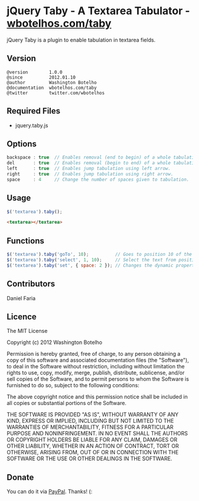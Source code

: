 # jQuery Taby - A Textarea Tabulator - [wbotelhos.com/taby](http://wbotelhos.com/taby)

jQuery Taby is a plugin to enable tabulation in textarea fields.

## Version

```
@version        1.0.0
@since          2012.01.10
@author         Washington Botelho
@documentation  wbotelhos.com/taby
@twitter        twitter.com/wbotelhos
```

## Required Files

+ jquery.taby.js

## Options

```js
backspace : true  // Enables removal (end to begin) of a whole tabulation.
del       : true  // Enables removal (begin to end) of a whole tabulation.
left      : true  // Enables jump tabulation using left arrow.
right     : true  // Enables jump tabulation using right arrow.
space     : 4     // Change the number of spaces given to tabulation.
```

## Usage

```js
$('textarea').taby();
```

```html
<textarea></textarea>
```

## Functions

```js
$('textarea').taby('goTo', 10);          // Goes to position 10 of the text.
$('textarea').taby('select', 1, 10);     // Select the text from position 1 to 10.
$('textarea').taby('set', { space: 2 }); // Changes the dynamic properties specified.
```

## Contributors

Daniel Faria

## Licence

The MIT License

Copyright (c) 2012 Washington Botelho

Permission is hereby granted, free of charge, to any person obtaining a copy of this software and associated documentation files (the "Software"), to deal in the Software without restriction, including without limitation the rights to use, copy, modify, merge, publish, distribute, sublicense, and/or sell copies of the Software, and to permit persons to whom the Software is furnished to do so, subject to the following conditions:

The above copyright notice and this permission notice shall be included in all copies or substantial portions of the Software.

THE SOFTWARE IS PROVIDED "AS IS", WITHOUT WARRANTY OF ANY KIND, EXPRESS OR IMPLIED, INCLUDING BUT NOT LIMITED TO THE WARRANTIES OF MERCHANTABILITY, FITNESS FOR A PARTICULAR PURPOSE AND NONINFRINGEMENT. IN NO EVENT SHALL THE AUTHORS OR COPYRIGHT HOLDERS BE LIABLE FOR ANY CLAIM, DAMAGES OR OTHER LIABILITY, WHETHER IN AN ACTION OF CONTRACT, TORT OR OTHERWISE, ARISING FROM, OUT OF OR IN CONNECTION WITH THE SOFTWARE OR THE USE OR OTHER DEALINGS IN THE SOFTWARE.

## Donate

You can do it via [PayPal](https://www.paypal.com/cgi-bin/webscr?cmd=_donations&business=X8HEP2878NDEG&item_name=jQuery%20Taby). Thanks! (:
